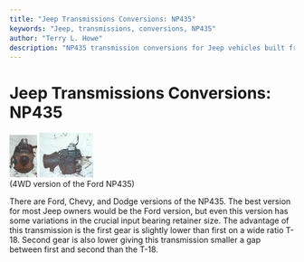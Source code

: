 ```yaml
---
title: "Jeep Transmissions Conversions: NP435"
keywords: "Jeep, transmissions, conversions, NP435"
author: "Terry L. Howe"
description: "NP435 transmission conversions for Jeep vehicles built from 1941 until the present including military, CJ, YJ, TJ, and other models."
---
```

# Jeep Transmissions Conversions: NP435

[![Ford NP435 front](/images/transmission/updates/np435f_.jpg)](/images/transmission/updates/np435f.jpg) [![Ford NP435 side](/images/transmission/updates/np435s_.jpg)](/images/transmission/updates/np435s.jpg)   
(4WD version of the Ford NP435) 

There are Ford, Chevy, and Dodge versions of the NP435. The best version for most Jeep owners would be the Ford version, but even this version has some variations in the crucial input bearing retainer size. The advantage of this transmission is the first gear is slightly lower than first on a wide ratio T-18. Second gear is also lower giving this transmission smaller a gap between first and second than the T-18.